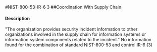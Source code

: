#NIST-800-53-IR-6 3
##Coordination With Supply Chain
#### Description
"The organization provides security incident information to other organizations involved in the supply chain for information systems or information system components related to the incident."
No information found for the combination of standard NIST-800-53 and control IR-6 (3)
